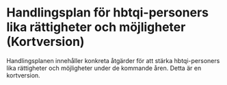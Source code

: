 # Handlingsplan för hbtqi-personers lika rättigheter och möjligheter (Kortversion)

Handlingsplanen innehåller konkreta åtgärder för att stärka hbtqi\-personers lika rättigheter och möjligheter under de kommande åren. Detta är en kortversion.
